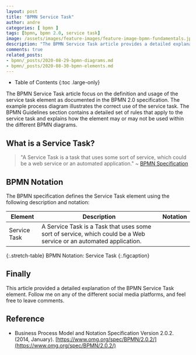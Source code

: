```yaml
---
layout: post
title: "BPMN Service Task"
author: andre
categories: [ bpmn ]
tags: [bpmn, bpmn 2.0, service task]
image: /assets/images/feature-images/feature-image-bpmn-fundamentals.jpg
description: "The BPMN Service Task article provides a detailed explanation of the service task element, including the BPMN notation, an example diagram and guidelines."
comments: true
related_posts:
- bpmn/_posts/2020-08-29-bpmn-diagrams.md
- bpmn/_posts/2020-08-30-bpmn-elements.md
---
```


- Table of Contents
{:toc .large-only}

The BPMN Service Task article focus on the definition and usage of the service task element as documented in the BPMN 2.0
specification. The example process diagram illustrates the correct use of the service task. The BPMN Guidelines section
contains a detailed set of rules that apply to the service task and explains how the element may or may not be used
within the different BPMN diagrams.

## What is a Service Task?
> "A Service Task is a task that uses some sort of service, which could be a web service or an automated application." 
> ~ [BPMN Specification][1]

## BPMN Notation
The BPMN specification defines the Service Task element using the following description and notation:

| Element | Description | Notation |
|---------|-------------|:--------:|
| Service Task | A Service Task is a Task that uses some sort of service, which could be a Web service or an automated application. | <iconify-icon height=48px data-icon="bpmn:service-task"></iconify-icon> |
{:.stretch-table}
BPMN Notation: Service Task
{:.figcaption}

## Finally
This article provided a detailed explanation of the BPMN Service Task element. Follow me on any of the different
social media platforms, and feel free to leave comments.

## Reference
* Business Process Model and Notation Specification Version 2.0.2. (2014, January). [https://www.omg.org/spec/BPMN/2.0.2/](https://www.omg.org/spec/BPMN/2.0.2/)

[1]:https://www.omg.org/spec/BPMN/2.0.2/PDF
